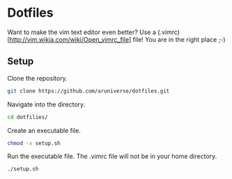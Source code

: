 # Dotfiles
Want to make the vim text editor even better? Use a (.vimrc)[http://vim.wikia.com/wiki/Open_vimrc_file] file! You are in the right place ;-)

## Setup
Clone the repository.
```sh
git clone https://github.com/aruniverse/dotfiles.git
```

Navigate into the directory.
```sh
cd dotfilies/
```

Create an executable file.
```sh
chmod -x setup.sh
```

Run the executable file. The .vimrc file will not be in your home directory.
```sh
./setup.sh
```
